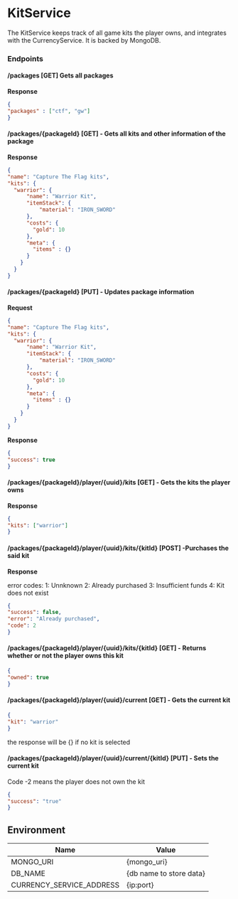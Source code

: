 # KitService
The KitService keeps track of all game kits the player owns, and integrates with the CurrencyService. It is backed by MongoDB.

### Endpoints
#### /packages [GET] Gets all packages

**Response**
```json
{
"packages" : ["ctf", "gw"]
}
```

#### /packages/{packageId} [GET] - Gets all kits and other information of the package

**Response**
```json
{
"name": "Capture The Flag kits",
"kits": {
  "warrior": {
      "name": "Warrior Kit",
      "itemStack": {
          "material": "IRON_SWORD"
      },
      "costs": {
        "gold": 10
      },
      "meta": {
        "items" : {}
      }
    }
  }
}
```

#### /packages/{packageId} [PUT] - Updates package information

**Request**
```json
{
"name": "Capture The Flag kits",
"kits": {
  "warrior": {
      "name": "Warrior Kit",
      "itemStack": {
          "material": "IRON_SWORD"
      },
      "costs": {
        "gold": 10
      },
      "meta": {
        "items" : {}
      }
    }
  }
}
```

**Response**
```json
{
"success": true
}
```

#### /packages/{packageId}/player/{uuid}/kits [GET] - Gets the kits the player owns

**Response**
```json
{
"kits": ["warrior"]
}
```

#### /packages/{packageId}/player/{uuid}/kits/{kitId} [POST] -Purchases the said kit

**Response**

error codes:
1: Unnknown
2: Already purchased
3: Insufficient funds
4: Kit does not exist
```json
{
"success": false,
"error": "Already purchased",
"code": 2
}
```

#### /packages/{packageId}/player/{uuid}/kits/{kitId} [GET] - Returns whether or not the player owns this kit
```json
{
"owned": true
}
```

#### /packages/{packageId}/player/{uuid}/current [GET] - Gets the current kit
```json
{
"kit": "warrior"
}
```
the response will be {} if no kit is selected

#### /packages/{packageId}/player/{uuid}/current/{kitId} [PUT] - Sets the current kit
Code -2 means the player does not own the kit

```json
{
"success": "true"
}
```

## Environment
| Name | Value |
| --------- | --- |
| MONGO_URI | {mongo_uri} |
| DB_NAME | {db name to store data} |
| CURRENCY_SERVICE_ADDRESS | {ip:port} |
